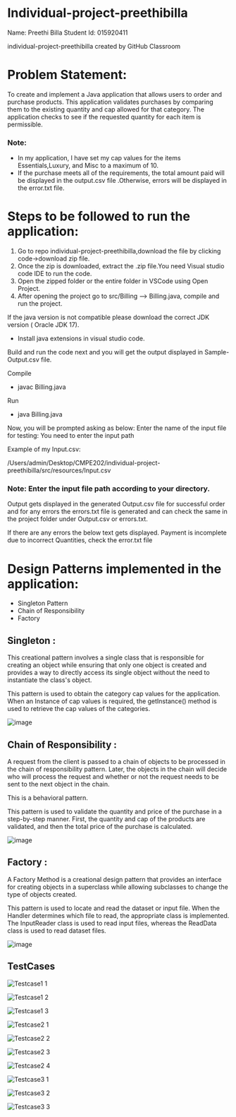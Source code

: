 # Individual-project-preethibilla

Name: Preethi Billa
Student Id: 015920411

individual-project-preethibilla created by GitHub Classroom

# Problem Statement:

To create and implement a Java application that allows users to order and purchase products. This application validates purchases by comparing them to the existing quantity and cap allowed for that category. The application checks to see if the requested quantity for each item is permissible.

### Note:
* In my application, I have set my cap values for the items Essentials,Luxury, and Misc to a maximum of 10.
* If the purchase meets all of the requirements, the total amount paid will be displayed in the output.csv file .Otherwise, errors will be displayed in the error.txt file.

# Steps to be followed to run the application:

1. Go to repo individual-project-preethibilla,download the file by clicking code->download zip file.
2. Once the zip is downloaded, extract the .zip file.You need Visual studio code IDE to run the code.
3. Open the zipped folder or the entire folder in VSCode using Open Project.
4. After opening the project go to src/Billing --> Billing.java, compile and run the project.

If the java version is not compatible please download the correct JDK version ( Oracle JDK 17).
* Install java extensions in visual studio code.

Build and run the code next and you will get the output displayed in Sample-Output.csv file.

Compile 

* javac Billing.java

Run 
* java Billing.java

Now, you will be prompted asking as below:
Enter the name of the input file for testing:  You need to enter the input path

Example of my Input.csv:

 /Users/admin/Desktop/CMPE202/individual-project-preethibilla/src/resources/Input.csv

### Note: Enter the input file path according to your directory.

Output gets displayed in the generated Output.csv file for successful order and for any errors the errors.txt file is generated and can check the same in the project folder under Output.csv or errors.txt.

If there are any errors the below text gets displayed.
Payment is incomplete due to incorrect Quantities, check the error.txt file

# Design Patterns implemented in the application:
 * Singleton Pattern
 * Chain of Responsibility
 * Factory

## Singleton :

This creational pattern involves a single class that is responsible for creating an object while ensuring that only one object is created and provides a way to directly access its single object without the need to instantiate the class's object.

This pattern is used to obtain the category cap values for the application. When an Instance of cap values is required, the getInstance() method is used to retrieve the cap values of the categories.

![image](https://user-images.githubusercontent.com/42039081/167054107-22729404-2cf1-4f70-a109-27fb933b5cf5.png)

      

## Chain of Responsibility :

A request from the client is passed to a chain of objects to be processed in the chain of responsibility pattern. Later, the objects in the chain will decide who will process the request and whether or not the request needs to be sent to the next object in the chain.

This is a behavioral pattern.

This pattern is used to validate the quantity and price of the purchase in a step-by-step manner. First, the quantity and cap of the products are validated, and then the total price of the purchase is calculated.

![image](https://user-images.githubusercontent.com/42039081/167054087-e9e018be-169b-42ff-8acd-31da3d5ee991.png)


## Factory :

A Factory Method is a creational design pattern that provides an interface for creating objects in a superclass while allowing subclasses to change the type of objects created.

This pattern is used to locate and read the dataset or input file. When the Handler determines which file to read, the appropriate class is implemented. The InputReader class is used to read input files, whereas the ReadData class is used to read dataset files.


![image](https://user-images.githubusercontent.com/42039081/167054132-f5f67704-5fe5-4dcc-b958-cc9d8788cc18.png)



## TestCases

![Testcase1 1](https://user-images.githubusercontent.com/42039081/167067669-ce90d72f-c878-4144-875b-95f9a401c0b7.png)


![Testcase1 2](https://user-images.githubusercontent.com/42039081/167067692-f81e26d7-8c3d-4626-973d-b625166529c9.png)

![Testcase1 3](https://user-images.githubusercontent.com/42039081/167067697-33a90892-80de-43f5-b450-92c6eba6fa4a.png)

![Testcase2 1](https://user-images.githubusercontent.com/42039081/167067703-416b53ec-ec68-4fc0-b94e-ae58021f4acd.png)

![Testcase2 2](https://user-images.githubusercontent.com/42039081/167067714-be357e5e-d825-4875-a5d7-6349c18b9c3a.png)

![Testcase2 3](https://user-images.githubusercontent.com/42039081/167067722-2c3773ad-03c1-409a-8961-3dff7349bb53.png)

![Testcase2 4](https://user-images.githubusercontent.com/42039081/167067726-8cd82cd8-ca37-4039-9baa-7559c1db9c67.png)

![Testcase3 1](https://user-images.githubusercontent.com/42039081/167067731-35ed7274-72af-4a34-951b-05edf9c7167e.png)

![Testcase3 2](https://user-images.githubusercontent.com/42039081/167067745-c8684683-1363-4c05-87f7-6596bfe19fb3.png)

![Testcase3 3](https://user-images.githubusercontent.com/42039081/167067762-11035b1d-7086-42c5-891a-7da76ed3441c.png)









